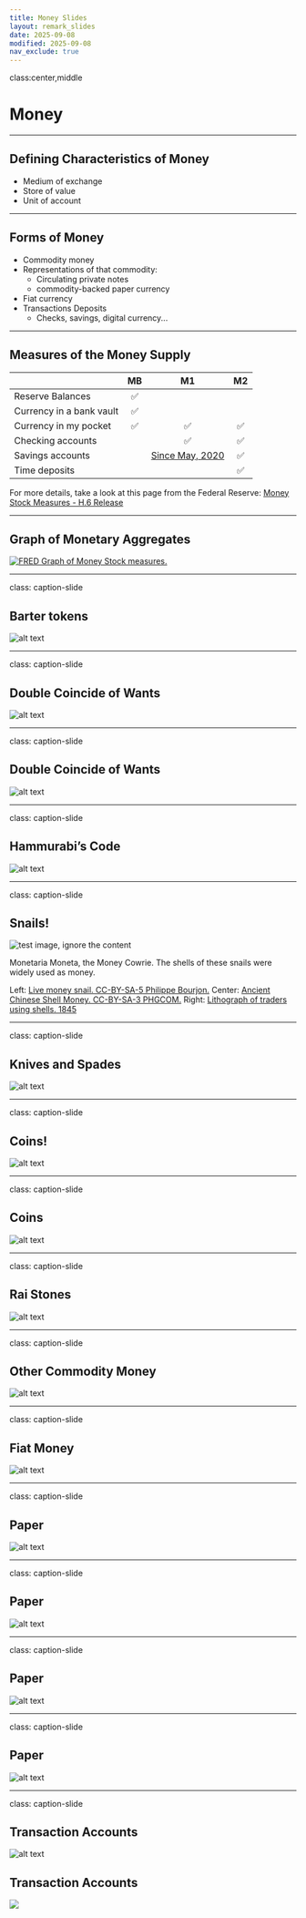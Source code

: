 ```yaml
---
title: Money Slides
layout: remark_slides
date: 2025-09-08
modified: 2025-09-08
nav_exclude: true
---
```


class:center,middle

# Money


---

## Defining Characteristics of Money

- Medium of exchange
- Store of value
- Unit of account

---

## Forms of Money 

- Commodity money
- Representations of that commodity:
    - Circulating private notes
    - commodity-backed paper currency
- Fiat currency
- Transactions Deposits
    - Checks, savings, digital currency...


---

## Measures of the Money Supply

| | MB | M1 | M2 |
|:--|:-:|:-:|:-:|
| Reserve Balances         | ✅ |  |  |
| Currency in a bank vault | ✅ |  |  |
| Currency in my pocket    | ✅ | ✅ | ✅ |
| Checking accounts |  | ✅ | ✅ |
| Savings accounts |  | [Since May, 2020](https://fredblog.stlouisfed.org/2021/01/whats-behind-the-recent-surge-in-the-m1-money-supply/) | ✅ |
| Time deposits |  |  | ✅ |

For more details, take a look at this page from the Federal Reserve: 
[Money Stock Measures - H.6 Release](https://www.federalreserve.gov/releases/h6/current/default.htm)

---

## Graph of Monetary Aggregates


[![FRED Graph of Money Stock measures.](https://fred.stlouisfed.org/graph/fredgraph.png?g=1vzEU)](https://fred.stlouisfed.org/graph/?g=1vzEU) 


---

class: caption-slide

## Barter tokens

![alt text](barter-1.png)


---

class: caption-slide

## Double Coincide of Wants

![alt text](diagram-1.png)


---

class: caption-slide

## Double Coincide of Wants

![alt text](diagram2-1.png)

---

class: caption-slide

## Hammurabi’s Code

![alt text](ham-1.png)

---


class: caption-slide

## Snails!


![test image, ignore the content](https://www.rmwinslow.com/3102/img-money-snails.webp)

Monetaria Moneta, the Money Cowrie. The shells of these snails were widely used as money.

Left: [Live money snail. CC-BY-SA-5 Philippe Bourjon.](https://commons.wikimedia.org/wiki/File:Monetaria_moneta_-_2.jpg)
Center: [Ancient Chinese Shell Money. CC-BY-SA-3 PHGCOM.](https://commons.wikimedia.org/wiki/File:Chinese_shell_money_16th_8th_century_BCE.jpg)
Right: [Lithograph of traders using shells. 1845](https://commons.wikimedia.org/wiki/File:A_print_from_1845_shows_cowry_shells_being_used_as_money_by_an_Arab_trader.jpg)




---

class: caption-slide

## Knives and Spades

![alt text](spade-1.png)


---

class: caption-slide

## Coins!

![alt text](coins-1.png)


---

class: caption-slide

## Coins

![alt text](img-money-lydia.webp)




---

class: caption-slide

## Rai Stones

![alt text](rai-1.png)


---

class: caption-slide

## Other Commodity Money

![alt text](beaver-1.png)


---

class: caption-slide

## Fiat Money

![alt text](diagram3-1.png)


---

class: caption-slide

## Paper

![alt text](paper-1.png)



---

class: caption-slide

## Paper

![alt text](paper2-1.png)

<!-- skip over playing cards for now -->

---

class: caption-slide

## Paper

![alt text](paper3-1.png)


---

class: caption-slide

## Paper

![alt text](paper4-1.png)

<!-- skip tally sticks -->

---

class: caption-slide

## Transaction Accounts

![alt text](checks-1.png)

<!-- skipp bank strike -->


## Transaction Accounts

![](https://fraser.stlouisfed.org/files/docs/historical/frbsl_history/media/flow_of_checks_200_merged.jpg?)


